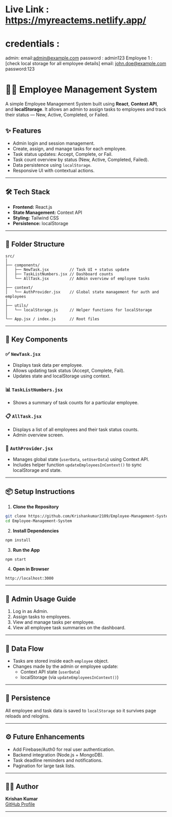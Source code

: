 # Live Link : https://myreactems.netlify.app/
# credentials :
admin:
email:admin@example.com
password : admin123
Employee 1 : [check local storage for all employee details]
email: john.doe@example.com
password:123

# 🧑‍💼 Employee Management System

A simple Employee Management System built using **React**, **Context API**, and **localStorage**. It allows an admin to assign tasks to employees and track their status — New, Active, Completed, or Failed.

## ✨ Features

- Admin login and session management.
- Create, assign, and manage tasks for each employee.
- Task status updates: Accept, Complete, or Fail.
- Task count overview by status (New, Active, Completed, Failed).
- Data persistence using `localStorage`.
- Responsive UI with contextual actions.

---

## 🛠️ Tech Stack

- **Frontend:** React.js
- **State Management:** Context API
- **Styling:** Tailwind CSS
- **Persistence:** localStorage

---

## 📁 Folder Structure

```
src/
│
├── components/
│   ├── NewTask.jsx         // Task UI + status update
│   ├── TaskListNumbers.jsx // Dashboard counts
│   └── AllTask.jsx         // Admin overview of employee tasks
│
├── context/
│   └── AuthProvider.jsx    // Global state management for auth and employees
│
├── utils/
│   └── localStorage.js     // Helper functions for localStorage
│
└── App.jsx / index.js      // Root files
```

---

## 🧩 Key Components

### ✅ `NewTask.jsx`

- Displays task data per employee.
- Allows updating task status (Accept, Complete, Fail).
- Updates state and localStorage using context.

### 📊 `TaskListNumbers.jsx`

- Shows a summary of task counts for a particular employee.

### 📋 `AllTask.jsx`

- Displays a list of all employees and their task status counts.
- Admin overview screen.

### 🔐 `AuthProvider.jsx`

- Manages global state (`userData`, `setUserData`) using Context API.
- Includes helper function `updateEmployeesInContext()` to sync localStorage and state.

---

## 📦 Setup Instructions

1. **Clone the Repository**

```bash
git clone https://github.com/Krishankumar2109/Employee-Management-System.git
cd Employee-Management-System
```

2. **Install Dependencies**

```bash
npm install
```

3. **Run the App**

```bash
npm start
```

4. **Open in Browser**

```text
http://localhost:3000
```

---

## 🔐 Admin Usage Guide

1. Log in as Admin.
2. Assign tasks to employees.
3. View and manage tasks per employee.
4. View all employee task summaries on the dashboard.

---

## 🧠 Data Flow

- Tasks are stored inside each `employee` object.
- Changes made by the admin or employee update:
  - Context API state (`userData`)
  - localStorage (via `updateEmployeesInContext()`)

---

## 💾 Persistence

All employee and task data is saved to `localStorage` so it survives page reloads and relogins.

---

## ⚙️ Future Enhancements

- Add Firebase/Auth0 for real user authentication.
- Backend integration (Node.js + MongoDB).
- Task deadline reminders and notifications.
- Pagination for large task lists.

---

## 👨‍💻 Author

**Krishan Kumar**  
[GitHub Profile](https://github.com/Krishankumar2109)

---



